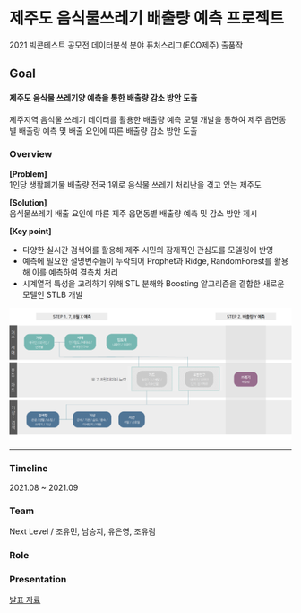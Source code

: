 # 제주도 음식물쓰레기 배출량 예측 프로젝트
2021 빅콘테스트 공모전 데이터분석 분야 퓨처스리그(ECO제주) 출품작 

## Goal 
#### **제주도 음식물 쓰레기양 예측을 통한 배출량 감소 방안 도출** <br>
제주지역 음식물 쓰레기 데이터를 활용한 배출량 예측 모델 개발을 통하여 제주 읍면동별 배출량 예측 및 배출 요인에 따른 배출량 감소 방안 도출 <br>

### Overview


**[Problem]** <br>
1인당 생활폐기물 배출량 전국 1위로 음식물 쓰레기 처리난을 겪고 있는 제주도

**[Solution]** <br>
음식물쓰레기 배출 요인에 따른 제주 읍면동별 배출량 예측 및 감소 방안 제시

**[Key point]**
- 다양한 실시간 검색어를 활용해 제주 시민의 잠재적인 관심도를 모델링에 반영
- 예측에 필요한 설명변수들이 누락되어 Prophet과 Ridge, RandomForest를 활용해 이를 예측하여 결측치 처리
- 시계열적 특성을 고려하기 위해 STL 분해와 Boosting 알고리즘을 결합한 새로운 모델인 STLB 개발 

![](image/그림1.png)

- - -

### Timeline
2021.08 ~ 2021.09

### Team
Next Level / 조유민, 남승지, 유은영, 조유림

### Role

### Presentation
[발표 자료](https://github.com/rbill109/Bigcontest_2021_Nextlevel/blob/main/%EB%8D%B0%EC%9D%B4%ED%84%B0%EB%B6%84%EC%84%9D%EB%B6%84%EC%95%BC_%ED%93%A8%EC%B2%98%EC%8A%A4%EB%A6%AC%EA%B7%B8_ECO%EC%A0%9C%EC%A3%BC_%EB%B9%85%EC%BD%98%ED%85%8C%EC%8A%A4%ED%8A%B8%ED%8C%80_%EB%B3%B4%EA%B3%A0%EC%84%9C.pdf)

